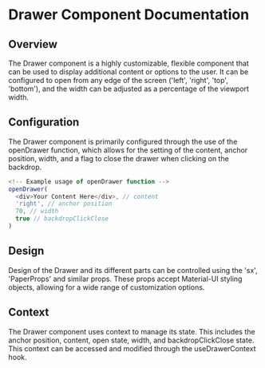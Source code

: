 <h1>Drawer Component Documentation</h1>

<h2>Overview</h2>
<p>The Drawer component is a highly customizable, flexible component that can be used to display additional content or options to the user. It can be configured to open from any edge of the screen ('left', 'right', 'top', 'bottom'), and the width can be adjusted as a percentage of the viewport width.</p>

<h2>Configuration</h2>
<p>The Drawer component is primarily configured through the use of the openDrawer function, which allows for the setting of the content, anchor position, width, and a flag to close the drawer when clicking on the backdrop. </p>

```javascript
<!-- Example usage of openDrawer function -->
openDrawer(
  <div>Your Content Here</div>, // content
  'right', // anchor position
  70, // width
  true // backdropClickClose
)
```

<h2>Design</h2>
<p>Design of the Drawer and its different parts can be controlled using the 'sx', 'PaperProps' and similar props. These props accept Material-UI styling objects, allowing for a wide range of customization options.</p>

<h2>Context</h2>
<p>The Drawer component uses context to manage its state. This includes the anchor position, content, open state, width, and backdropClickClose state. This context can be accessed and modified through the useDrawerContext hook.</p>
